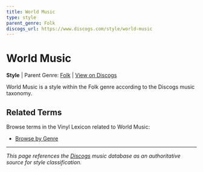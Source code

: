 ```yaml
---
title: World Music
type: style
parent_genre: Folk
discogs_url: https://www.discogs.com/style/world-music
---
```


# World Music

**Style** | Parent Genre: [Folk](../genres/folk.md) | [View on Discogs](https://www.discogs.com/style/world-music)

World Music is a style within the Folk genre according to the Discogs music taxonomy.

## Related Terms

Browse terms in the Vinyl Lexicon related to World Music:

- [Browse by Genre](../tags/genres.md)

---

*This page references the [Discogs](https://www.discogs.com/style/world-music) music database as an authoritative source for style classification.*
